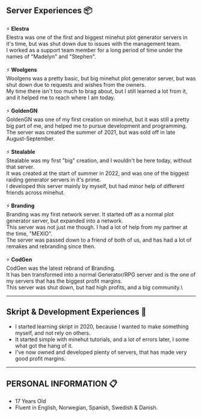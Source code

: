 ## Server Experiences 📦

⚡️ **Elestra**\
Elestra was one of the first and biggest minehut plot generator servers in it's time, but was shut down due to issues with the management team.\
I worked as a support team member for a long period of time under the names of "Madelyn" and "Stephen".\
\
⚡️ **Woolgens**\
Woolgens was a pretty basic, but big minehut plot generator server, but was shut down due to requests and wishes from the owners.\
My time there isn't too much to brag about, but I still learned a lot from it, and it helped me to reach where I am today.\
\
⚡️ **GoldenGN**\
GoldenGN was one of my first creation on minehut, but it was still a pretty big part of me, and helped me to pursue development and programming.\
The server was created the summer of 2021, but was sold off in late August-September.\
\
⚡️ **Stealable**\
Stealable was my first "big" creation, and I wouldn't be here today, without that server.\
It was created at the start of summer in 2022, and was one of the biggest raiding generator servers in it's prime.\
I developed this server mainly by myself, but had minor help of different friends across minehut.\
\
⚡️ **Branding**\
Branding was my first network server. It started off as a normal plot generator server, but expanded into a network.\
This server was not just me though. I had a lot of help from my partner at the time, "MEXIO".\
The server was passed down to a friend of both of us, and has had a lot of remakes and rebranding since then.\
\
⚡️ **CodGen**\
CodGen was the latest rebrand of Branding. \
It has ben transformed into a normal Generator/RPG server and is the one of my servers that has the biggest profit margins.\
This server was shut down, but had high profits, and a big community.\

---
 
## Skript & Development Experiences 🚀

- I started learning skript in 2020, because I wanted to make something myself, and not rely on others.
- It started simple with minehut tutorials, and a lot of errors later, I some what got the hang of it.
- I've now owned and developed plenty of servers, that has made very good profit margins.

---

## PERSONAL INFORMATION 📋

- 17 Years Old
- Fluent in English, Norwegian, Spanish, Swedish & Danish.
